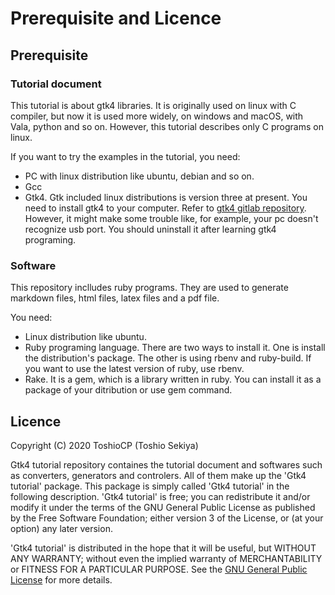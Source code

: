 # Prerequisite and Licence

## Prerequisite

### Tutorial document

This tutorial is about gtk4 libraries.
It is originally used on linux with C compiler, but now it is used more widely, on windows and macOS, with Vala, python and so on.
However, this tutorial describes only C programs on linux.

If you want to try the examples in the tutorial, you need:

- PC with linux distribution like ubuntu, debian and so on.
- Gcc
- Gtk4. Gtk included linux distributions is version three at present.
You need to install gtk4 to your computer.
Refer to [gtk4 gitlab repository](https://gitlab.gnome.org/GNOME/gtk).
However, it might make some trouble like, for example, your pc doesn't recognize usb port.
You should uninstall it after learning gtk4 programing.

### Software

This repository inclludes ruby programs.
They are used to generate markdown files, html files, latex files and a pdf file.

You need:

- Linux distribution like ubuntu.
- Ruby programing language.
There are two ways to install it.
One is install the distribution's package.
The other is using rbenv and ruby-build.
If you want to use the latest version of ruby, use rbenv.
- Rake.
It is a gem, which is a library written in ruby.
You can install it as a package of your ditribution or use gem command.

## Licence

Copyright (C) 2020  ToshioCP (Toshio Sekiya)

Gtk4 tutorial repository containes the tutorial document and softwares such as converters, generators and controlers.
All of them make up the 'Gtk4 tutorial' package.
This package is simply called 'Gtk4 tutorial' in the following description.
'Gtk4 tutorial' is free; you can redistribute it and/or modify it under the terms of the GNU General Public License
as published by the Free Software Foundation; either version 3 of the License, or (at your option) any later version.

'Gtk4 tutorial' is distributed in the hope that it will be useful,
but WITHOUT ANY WARRANTY; without even the implied warranty of MERCHANTABILITY or FITNESS FOR A PARTICULAR PURPOSE.
See the [GNU General Public License](https://www.gnu.org/licenses/gpl-3.0.html) for more details.


